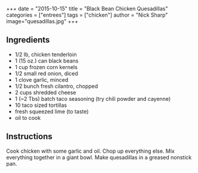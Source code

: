 +++
date = "2015-10-15"
title = "Black Bean Chicken Quesadillas"
categories = ["entrees"]
tags = ["chicken"]
author = "Nick Sharp"
image="quesadillas.jpg"
+++

## Ingredients

- 1/2 lb, chicken tenderloin
- 1 (15 oz.) can black beans
- 1 cup frozen corn kernels
- 1/2 small red onion, diced
- 1 clove garlic, minced
- 1/2 bunch fresh cilantro, chopped
- 2 cups shredded cheese
- 1 (~2 Tbs) batch taco seasoning (try chili powder and cayenne)
- 10 taco sized tortillas
- fresh squeezed lime (to taste)
- oil to cook

## Instructions

Cook chicken with some garlic and oil. Chop up everything else.
Mix everything together in a giant bowl. Make quesadillas in a greased nonstick pan.
